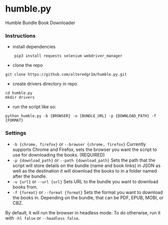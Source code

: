 # humble.py
Humble Bundle Book Downloader

### Instructions

- install dependencies
```
    pip3 install requests selenium webdriver_manager
```
- clone the repo
```
git clone https://github.com/alteredgr1m/humble.py.git
```
- create drivers directory in repo
```
cd humble.py
mkdir drivers
```
- run the script like so:
```
python humble.py -b {BROWSER} -u {BUNDLE_URL} -p {DOWNLOAD_PATH} -f {FORMAT} 
```

### Settings
- `-b {chrome, firefox}` or `--browser {chrome, firefox}` Currently supports Chrome and Firefox, sets the browser you want the script to use for downloading the books. (REQUIRED)
- `-p {download_path}` or `--path {download_path}` Sets the path that the script will store details on the bundle (name and book links) in JSON as well as the destination it will download the books to in a folder named after the bundle.
- `-u {url}` or `--url {url}` Sets URL to the bundle you want to download books from.
- `-f {format}` or `--format {format}` Sets the format you want to download the books in. Depending on the bundle, that can be PDF, EPUB, MOBI, or CBZ.

By default, it will run the browser in headless mode. To do otherwise, run it with `-hl false` or `--headless false`.

